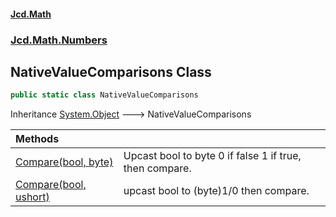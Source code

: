 #### [Jcd.Math](index.md 'index')
### [Jcd.Math.Numbers](Jcd.Math.Numbers.md 'Jcd.Math.Numbers')

## NativeValueComparisons Class

```csharp
public static class NativeValueComparisons
```

Inheritance [System.Object](https://docs.microsoft.com/en-us/dotnet/api/System.Object 'System.Object') &#129106; NativeValueComparisons

| Methods | |
| :--- | :--- |
| [Compare(bool, byte)](Jcd.Math.Numbers.NativeValueComparisons.Compare(bool,byte).md 'Jcd.Math.Numbers.NativeValueComparisons.Compare(bool, byte)') | Upcast bool to byte 0 if false 1 if true, then compare. |
| [Compare(bool, ushort)](Jcd.Math.Numbers.NativeValueComparisons.Compare(bool,ushort).md 'Jcd.Math.Numbers.NativeValueComparisons.Compare(bool, ushort)') | upcast bool to (byte)1/0 then compare. |
